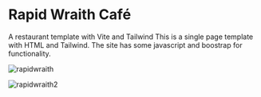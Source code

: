 # Rapid Wraith Café

A restaurant template with Vite and Tailwind
This is a single page template with HTML and Tailwind.
The site has some javascript and boostrap for functionality.

![rapidwraith](https://user-images.githubusercontent.com/37941646/189794937-f9f9658a-3158-4043-920c-b583ffab7875.png)


![rapidwraith2](https://user-images.githubusercontent.com/37941646/189794940-b46d6d74-0a47-4360-ba40-750f375e2b65.png)

